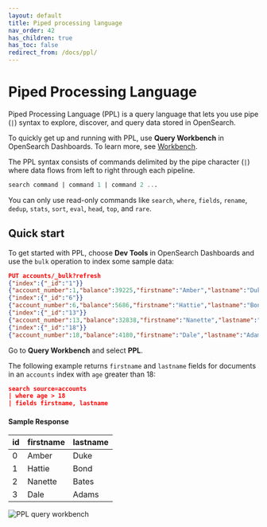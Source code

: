 ```yaml
---
layout: default
title: Piped processing language
nav_order: 42
has_children: true
has_toc: false
redirect_from: /docs/ppl/
---
```


# Piped Processing Language

Piped Processing Language (PPL) is a query language that lets you use pipe (`|`) syntax to explore, discover, and query data stored in OpenSearch.

To quickly get up and running with PPL, use **Query Workbench** in OpenSearch Dashboards. To learn more, see [Workbench](../sql/workbench/).

The PPL syntax consists of commands delimited by the pipe character (`|`) where data flows from left to right through each pipeline.

```sql
search command | command 1 | command 2 ...
```

You can only use read-only commands like `search`, `where`, `fields`, `rename`, `dedup`, `stats`, `sort`, `eval`, `head`, `top`, and `rare`.

## Quick start

To get started with PPL, choose **Dev Tools** in OpenSearch Dashboards and use the `bulk` operation to index some sample data:

```json
PUT accounts/_bulk?refresh
{"index":{"_id":"1"}}
{"account_number":1,"balance":39225,"firstname":"Amber","lastname":"Duke","age":32,"gender":"M","address":"880 Holmes Lane","employer":"Pyrami","email":"amberduke@pyrami.com","city":"Brogan","state":"IL"}
{"index":{"_id":"6"}}
{"account_number":6,"balance":5686,"firstname":"Hattie","lastname":"Bond","age":36,"gender":"M","address":"671 Bristol Street","employer":"Netagy","email":"hattiebond@netagy.com","city":"Dante","state":"TN"}
{"index":{"_id":"13"}}
{"account_number":13,"balance":32838,"firstname":"Nanette","lastname":"Bates","age":28,"gender":"F","address":"789 Madison Street","employer":"Quility","city":"Nogal","state":"VA"}
{"index":{"_id":"18"}}
{"account_number":18,"balance":4180,"firstname":"Dale","lastname":"Adams","age":33,"gender":"M","address":"467 Hutchinson Court","email":"daleadams@boink.com","city":"Orick","state":"MD"}
```

Go to **Query Workbench** and select **PPL**.

The following example returns `firstname` and `lastname` fields for documents in an `accounts` index with `age` greater than 18:

```json
search source=accounts
| where age > 18
| fields firstname, lastname
```

#### Sample Response

| id | firstname | lastname |
:--- | :--- | :--- |
| 0    | Amber       | Duke     
| 1    | Hattie      | Bond     
| 2    | Nanette     | Bates    
| 3    | Dale        | Adams    

![PPL query workbench](../images/ppl.png)

